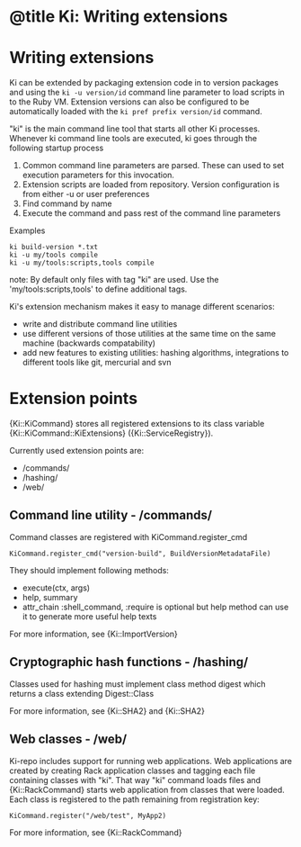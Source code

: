 # @title Ki: Writing extensions

# Writing extensions

Ki can be extended by packaging extension code in to version packages and using the `ki -u version/id` command line
parameter to load scripts in to the Ruby VM. Extension versions can also be configured to be automatically loaded
with the `ki pref prefix version/id` command.

"ki" is the main command line tool that starts all other Ki processes. Whenever ki command line tools
are executed, ki goes through the following startup process

1. Common command line parameters are parsed. These can used to set execution parameters for this invocation.
2. Extension scripts are loaded from repository. Version configuration is from either -u or user preferences
3. Find command by name
4. Execute the command and pass rest of the command line parameters

Examples

    ki build-version *.txt
    ki -u my/tools compile
    ki -u my/tools:scripts,tools compile

note: By default only files with tag "ki" are used. Use the 'my/tools:scripts,tools' to define additional tags.

Ki's extension mechanism makes it easy to manage different scenarios:
* write and distribute command line utilities
* use different versions of those utilities at the same time on the same machine (backwards compatability)
* add new features to existing utilities: hashing algorithms, integrations to different tools like git, mercurial and svn

# Extension points

{Ki::KiCommand} stores all registered extensions to its class variable {Ki::KiCommand::KiExtensions} ({Ki::ServiceRegistry}).

Currently used extension points are:

* /commands/
* /hashing/
* /web/

## Command line utility - /commands/

Command classes are registered with KiCommand.register_cmd

    KiCommand.register_cmd("version-build", BuildVersionMetadataFile)

They should implement following methods:

* execute(ctx, args)
* help, summary
* attr_chain :shell_command, :require is optional but help method can use it to generate more useful help texts

For more information, see {Ki::ImportVersion}

## Cryptographic hash functions - /hashing/

Classes used for hashing must implement class method digest which returns a class extending Digest::Class

For more information, see {Ki::SHA2} and {Ki::SHA2}

## Web classes - /web/

Ki-repo includes support for running web applications. Web applications are created by creating Rack application classes
and tagging each file containing classes with "ki". That way "ki" command loads files and {Ki::RackCommand} starts
web application from classes that were loaded. Each class is registered to the path remaining from registration key:

    KiCommand.register("/web/test", MyApp2)

For more information, see {Ki::RackCommand}